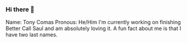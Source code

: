 ### Hi there 👋

<!--
**TonyComas/TonyComas** is a ✨ _special_ ✨ repository because its `README.md` (this file) appears on your GitHub profile.

Here are some ideas to get you started:

- 🔭 I’m currently working on ...
- 🌱 I’m currently learning ...
- 👯 I’m looking to collaborate on ...
- 🤔 I’m looking for help with ...
- 💬 Ask me about ...
- 📫 How to reach me: ...
- 😄 Pronouns: ...
- ⚡ Fun fact: ...
-->
Name: Tony Comas
Pronous: He/Him
I'm currently working on finishing Better Call Saul and am absolutely loving it. A fun fact about me is that I have two last names.
